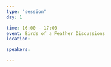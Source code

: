 ```yaml
---
type: "session"
day: 1

time: 16:00 - 17:00
event: Birds of a Feather Discussions
location: 

speakers:

---
```

